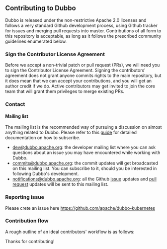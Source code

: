 ## Contributing to Dubbo
Dubbo is released under the non-restrictive Apache 2.0 licenses and follows a very standard Github development process, using Github tracker for issues and merging pull requests into master. Contributions of all form to this repository is acceptable, as long as it follows the prescribed community guidelines enumerated below.

### Sign the Contributor License Agreement
Before we accept a non-trivial patch or pull request (PRs), we will need you to sign the Contributor License Agreement. Signing the contributors' agreement does not grant anyone commits rights to the main repository, but it does mean that we can accept your contributions, and you will get an author credit if we do. Active contributors may get invited to join the core team that will grant them privileges to merge existing PRs.

### Contact

#### Mailing list

The mailing list is the recommended way of pursuing a discussion on almost anything related to Dubbo. Please refer to this [guide](https://github.com/apache/dubbo/wiki/Mailing-list-subscription-guide) for detailed documentation on how to subscribe.

- [dev@dubbo.apache.org](mailto:dev-subscribe@dubbo.apache.org): the developer mailing list where you can ask questions about an issue you may have encountered while working with Dubbo.
- [commits@dubbo.apache.org](mailto:commits-subscribe@dubbo.apache.org): the commit updates will get broadcasted on this mailing list. You can subscribe to it, should you be interested in following Dubbo's development.
- [notifications@dubbo.apache.org](mailto:notifications-subscribe@dubbo.apache.org): all the Github [issue](https://github.com/apache/dubbo/issues) updates and [pull request](https://github.com/apache/dubbo/pulls) updates will be sent to this mailing list.

### Reporting issue

Please crete an issue here https://github.com/apache/dubbo-kubernetes


### Contribution flow

A rough outline of an ideal contributors' workflow is as follows:


Thanks for contributing!